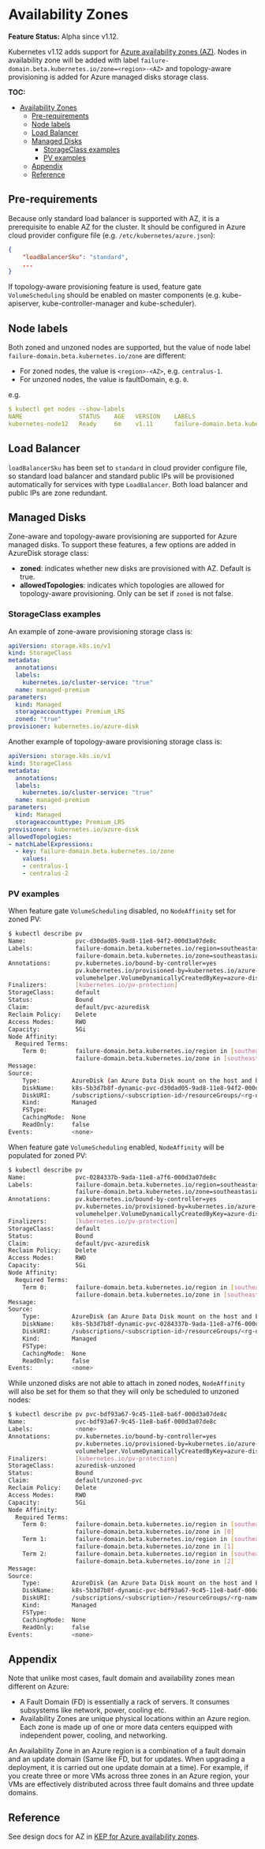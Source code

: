 # Availability Zones

**Feature Status:** Alpha since v1.12.

Kubernetes v1.12 adds support for [Azure availability zones (AZ)](https://azure.microsoft.com/en-us/global-infrastructure/availability-zones/). Nodes in availability zone will be added with label `failure-domain.beta.kubernetes.io/zone=<region>-<AZ>` and topology-aware provisioning is added for Azure managed disks storage class.

**TOC:**

<!-- TOC -->

- [Availability Zones](#availability-zones)
    - [Pre-requirements](#pre-requirements)
    - [Node labels](#node-labels)
    - [Load Balancer](#load-balancer)
    - [Managed Disks](#managed-disks)
        - [StorageClass examples](#storageclass-examples)
        - [PV examples](#pv-examples)
    - [Appendix](#appendix)
    - [Reference](#reference)

<!-- /TOC -->

## Pre-requirements

Because only standard load balancer is supported with AZ, it is a prerequisite to enable AZ for the cluster. It should be configured in Azure cloud provider configure file (e.g. `/etc/kubernetes/azure.json`):

```json
{
    "loadBalancerSku": "standard",
    ...
}
```

If topology-aware provisioning feature is used, feature gate `VolumeScheduling` should be enabled on master components (e.g. kube-apiserver, kube-controller-manager and kube-scheduler).

## Node labels

Both zoned and unzoned nodes are supported, but the value of node label `failure-domain.beta.kubernetes.io/zone` are different:

- For zoned nodes, the value is `<region>-<AZ>`, e.g. `centralus-1`.
- For unzoned nodes, the value is faultDomain, e.g. `0`.

e.g.

```yaml
$ kubectl get nodes --show-labels
NAME                STATUS    AGE   VERSION    LABELS
kubernetes-node12   Ready     6m    v1.11      failure-domain.beta.kubernetes.io/region=centralus,failure-domain.beta.kubernetes.io/zone=centralus-1,...
```

## Load Balancer

`loadBalancerSku` has been set to `standard` in cloud provider configure file, so standard load balancer and standard public IPs will be provisioned automatically for services with type `LoadBalancer`. Both load balancer and public IPs are zone redundant.

## Managed Disks

Zone-aware and topology-aware provisioning are supported for Azure managed disks. To support these features, a few options are added in AzureDisk storage class:

- **zoned**: indicates whether new disks are provisioned with AZ. Default is true.
- **allowedTopologies**: indicates which topologies are allowed for topology-aware provisioning. Only can be set if `zoned` is not false.

### StorageClass examples

An example of zone-aware provisioning storage class is:

```yaml
apiVersion: storage.k8s.io/v1
kind: StorageClass
metadata:
  annotations:
  labels:
    kubernetes.io/cluster-service: "true"
  name: managed-premium
parameters:
  kind: Managed
  storageaccounttype: Premium_LRS
  zoned: "true"
provisioner: kubernetes.io/azure-disk
```

Another example of topology-aware provisioning storage class is:

```yaml
apiVersion: storage.k8s.io/v1
kind: StorageClass
metadata:
  annotations:
  labels:
    kubernetes.io/cluster-service: "true"
  name: managed-premium
parameters:
  kind: Managed
  storageaccounttype: Premium_LRS
provisioner: kubernetes.io/azure-disk
allowedTopologies:
- matchLabelExpressions:
  - key: failure-domain.beta.kubernetes.io/zone
    values:
    - centralus-1
    - centralus-2
```

### PV examples

When feature gate `VolumeScheduling` disabled, no `NodeAffinity` set for zoned PV:

```sh
$ kubectl describe pv
Name:              pvc-d30dad05-9ad8-11e8-94f2-000d3a07de8c
Labels:            failure-domain.beta.kubernetes.io/region=southeastasia
                   failure-domain.beta.kubernetes.io/zone=southeastasia-2
Annotations:       pv.kubernetes.io/bound-by-controller=yes
                   pv.kubernetes.io/provisioned-by=kubernetes.io/azure-disk
                   volumehelper.VolumeDynamicallyCreatedByKey=azure-disk-dynamic-provisioner
Finalizers:        [kubernetes.io/pv-protection]
StorageClass:      default
Status:            Bound
Claim:             default/pvc-azuredisk
Reclaim Policy:    Delete
Access Modes:      RWO
Capacity:          5Gi
Node Affinity:
  Required Terms:
    Term 0:        failure-domain.beta.kubernetes.io/region in [southeastasia]
                   failure-domain.beta.kubernetes.io/zone in [southeastasia-2]
Message:
Source:
    Type:         AzureDisk (an Azure Data Disk mount on the host and bind mount to the pod)
    DiskName:     k8s-5b3d7b8f-dynamic-pvc-d30dad05-9ad8-11e8-94f2-000d3a07de8c
    DiskURI:      /subscriptions/<subscription-id>/resourceGroups/<rg-name>/providers/Microsoft.Compute/disks/k8s-5b3d7b8f-dynamic-pvc-d30dad05-9ad8-11e8-94f2-000d3a07de8c
    Kind:         Managed
    FSType:
    CachingMode:  None
    ReadOnly:     false
Events:           <none>
```

When feature gate `VolumeScheduling` enabled, `NodeAffinity` will be populated for zoned PV:

```sh
$ kubectl describe pv
Name:              pvc-0284337b-9ada-11e8-a7f6-000d3a07de8c
Labels:            failure-domain.beta.kubernetes.io/region=southeastasia
                   failure-domain.beta.kubernetes.io/zone=southeastasia-2
Annotations:       pv.kubernetes.io/bound-by-controller=yes
                   pv.kubernetes.io/provisioned-by=kubernetes.io/azure-disk
                   volumehelper.VolumeDynamicallyCreatedByKey=azure-disk-dynamic-provisioner
Finalizers:        [kubernetes.io/pv-protection]
StorageClass:      default
Status:            Bound
Claim:             default/pvc-azuredisk
Reclaim Policy:    Delete
Access Modes:      RWO
Capacity:          5Gi
Node Affinity:
  Required Terms:
    Term 0:        failure-domain.beta.kubernetes.io/region in [southeastasia]
                   failure-domain.beta.kubernetes.io/zone in [southeastasia-2]
Message:
Source:
    Type:         AzureDisk (an Azure Data Disk mount on the host and bind mount to the pod)
    DiskName:     k8s-5b3d7b8f-dynamic-pvc-0284337b-9ada-11e8-a7f6-000d3a07de8c
    DiskURI:      /subscriptions/<subscription-id>/resourceGroups/<rg-name>/providers/Microsoft.Compute/disks/k8s-5b3d7b8f-dynamic-pvc-0284337b-9ada-11e8-a7f6-000d3a07de8c
    Kind:         Managed
    FSType:
    CachingMode:  None
    ReadOnly:     false
Events:           <none>
```

While unzoned disks are not able to attach in zoned nodes, `NodeAffinity` will also be set for them so that they will only be scheduled to unzoned nodes:

```sh
$ kubectl describe pv pvc-bdf93a67-9c45-11e8-ba6f-000d3a07de8c
Name:              pvc-bdf93a67-9c45-11e8-ba6f-000d3a07de8c
Labels:            <none>
Annotations:       pv.kubernetes.io/bound-by-controller=yes
                   pv.kubernetes.io/provisioned-by=kubernetes.io/azure-disk
                   volumehelper.VolumeDynamicallyCreatedByKey=azure-disk-dynamic-provisioner
Finalizers:        [kubernetes.io/pv-protection]
StorageClass:      azuredisk-unzoned
Status:            Bound
Claim:             default/unzoned-pvc
Reclaim Policy:    Delete
Access Modes:      RWO
Capacity:          5Gi
Node Affinity:
  Required Terms:
    Term 0:        failure-domain.beta.kubernetes.io/region in [southeastasia]
                   failure-domain.beta.kubernetes.io/zone in [0]
    Term 1:        failure-domain.beta.kubernetes.io/region in [southeastasia]
                   failure-domain.beta.kubernetes.io/zone in [1]
    Term 2:        failure-domain.beta.kubernetes.io/region in [southeastasia]
                   failure-domain.beta.kubernetes.io/zone in [2]
Message:
Source:
    Type:         AzureDisk (an Azure Data Disk mount on the host and bind mount to the pod)
    DiskName:     k8s-5b3d7b8f-dynamic-pvc-bdf93a67-9c45-11e8-ba6f-000d3a07de8c
    DiskURI:      /subscriptions/<subscription>/resourceGroups/<rg-name>/providers/Microsoft.Compute/disks/k8s-5b3d7b8f-dynamic-pvc-bdf93a67-9c45-11e8-ba6f-000d3a07de8c
    Kind:         Managed
    FSType:
    CachingMode:  None
    ReadOnly:     false
Events:           <none>
```

## Appendix

Note that unlike most cases, fault domain and availability zones mean different on Azure:

- A Fault Domain (FD) is essentially a rack of servers. It consumes subsystems like network, power, cooling etc.
- Availability Zones are unique physical locations within an Azure region. Each zone is made up of one or more data centers equipped with independent power, cooling, and networking.

An Availability Zone in an Azure region is a combination of a fault domain and an update domain (Same like FD, but for updates. When upgrading a deployment, it is carried out one update domain at a time). For example, if you create three or more VMs across three zones in an Azure region, your VMs are effectively distributed across three fault domains and three update domains.

## Reference

See design docs for AZ in [KEP for Azure availability zones](https://github.com/kubernetes/community/blob/master/keps/sig-azure/0018-20180711-azure-availability-zones.md).
